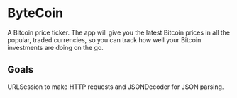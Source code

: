 <h1>ByteCoin</h1>
A Bitcoin price ticker. The app will give you the latest Bitcoin prices in all the popular, traded currencies, so you can track how well your Bitcoin investments are doing on the go.

<h2>Goals</h2>
URLSession to make HTTP requests and JSONDecoder for JSON parsing.
